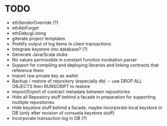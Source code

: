 # TODO

* ethSenderOverride (?)
* ethAbiForget
* ethDebugListing
* giterate project templates
* Prettify output of log items in client transactions
* Integrate keystore into database? (?)
* Generate Java/Scala stubs
* No values permissible in constant function invokation parser
* Support for compiling and deploying libraries and linking contracts that reference them
* Import raw private key as wallet
* Backup / restore of repository (especially db)
   -- use DROP ALL OBJECTS then RUNSCRIPT to restore
* Import/Export of contract metadata between repositories
* Hide all Repostory stuff behind a facade in preparation for supporting multiple repositories
* Hide keystore stuff behind a facade, maybe incorporate local keystore in DB (only after revision of consuela keystore stuff)
* Incorporate transaction log in DB (?)
